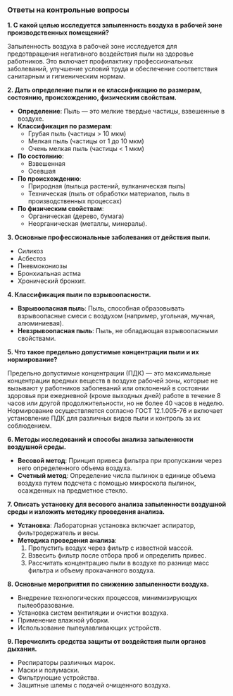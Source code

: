 ### Ответы на контрольные вопросы

**1. С какой целью исследуется запыленность воздуха в рабочей зоне производственных помещений?**

Запыленность воздуха в рабочей зоне исследуется для предотвращения негативного воздействия пыли на здоровье работников. Это включает профилактику профессиональных заболеваний, улучшение условий труда и обеспечение соответствия санитарным и гигиеническим нормам.

**2. Дать определение пыли и ее классификацию по размерам, состоянию, происхождению, физическим свойствам.**

- **Определение**: Пыль — это мелкие твердые частицы, взвешенные в воздухе.
- **Классификация по размерам**:
  - Грубая пыль (частицы > 10 мкм)
  - Мелкая пыль (частицы от 1 до 10 мкм)
  - Очень мелкая пыль (частицы < 1 мкм)
- **По состоянию**:
  - Взвешенная
  - Осевшая
- **По происхождению**:
  - Природная (пыльца растений, вулканическая пыль)
  - Техническая (пыль от обработки материалов, пыль в производственных процессах)
- **По физическим свойствам**:
  - Органическая (дерево, бумага)
  - Неорганическая (металлы, минералы).

**3. Основные профессиональные заболевания от действия пыли.**

- Силикоз
- Асбестоз
- Пневмокониозы
- Бронхиальная астма
- Хронический бронхит.

**4. Классификация пыли по взрывоопасности.**

- **Взрывоопасная пыль**: Пыль, способная образовывать взрывоопасные смеси с воздухом (например, угольная, мучная, алюминиевая).
- **Невзрывоопасная пыль**: Пыль, не обладающая взрывоопасными свойствами.

**5. Что такое предельно допустимые концентрации пыли и их нормирование?**

Предельно допустимые концентрации (ПДК) — это максимальные концентрации вредных веществ в воздухе рабочей зоны, которые не вызывают у работников заболеваний или отклонений в состоянии здоровья при ежедневной (кроме выходных дней) работе в течение 8 часов или другой продолжительности, но не более 40 часов в неделю. Нормирование осуществляется согласно ГОСТ 12.1.005-76 и включает установление ПДК для различных видов пыли и контроль за их соблюдением.

**6. Методы исследований и способы анализа запыленности воздушной среды.**

- **Весовой метод**: Принцип привеса фильтра при пропускании через него определенного объема воздуха.
- **Счетный метод**: Определение числа пылинок в единице объема воздуха путем подсчета с помощью микроскопа пылинок, осажденных на предметное стекло.

**7. Описать установку для весового анализа запыленности воздушной среды и изложить методику проведения анализа.**

- **Установка**: Лабораторная установка включает аспиратор, фильтродержатель и весы.
- **Методика проведения анализа**:
  1. Пропустить воздух через фильтр с известной массой.
  2. Взвесить фильтр после отбора проб и определить привес.
  3. Рассчитать концентрацию пыли в воздухе по разнице масс фильтра и объему прокачанного воздуха.

**8. Основные мероприятия по снижению запыленности воздуха.**

- Внедрение технологических процессов, минимизирующих пылеобразование.
- Установка систем вентиляции и очистки воздуха.
- Применение влажной уборки.
- Использование пылеулавливающих устройств.

**9. Перечислить средства защиты от воздействия пыли органов дыхания.**

- Респираторы различных марок.
- Маски и полумаски.
- Фильтрующие устройства.
- Защитные шлемы с подачей очищенного воздуха.
